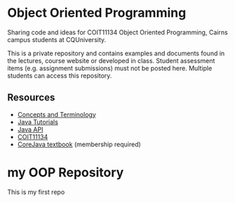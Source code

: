 # Object Oriented Programming

Sharing code and ideas for COIT11134 Object Oriented Programming, Cairns campus students at CQUniversity.

This is a private repository and contains examples and documents found in the lectures, course website or developed in class. Student assessment items (e.g. assignment submissions) must not be posted here. Multiple students can access this repository.

## Resources

* [Concepts and Terminology](concepts.md)
* [Java Tutorials](https://docs.oracle.com/javase/tutorial/)
* [Java API](https://docs.oracle.com/javase/8/docs/api/)
* [COIT11134](https://moodle.cqu.edu.au/course/view.php?id=6073)
* [CoreJava textbook](http://acmsel.safaribooksonline.com/book/programming/java/9780134177335) (membership required)
# my OOP Repository
This is my first repo
